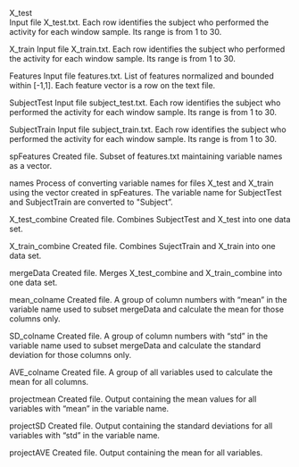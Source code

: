 X_test     
Input file 
X_test.txt. Each row identifies the subject who performed the activity for each window sample. Its range is from 1 to 30.

X_train    Input file X_train.txt. Each row identifies the subject who performed the activity for each window sample. Its range is from 1 to 30.

Features   Input file features.txt. List of features normalized and bounded within [-1,1].  Each feature vector is a row on the text file.

SubjectTest  Input file subject_test.txt. Each row identifies the subject who performed the activity for each window sample. Its range is from 1 to 30.

SubjectTrain Input file subject_train.txt. Each row identifies the subject who performed the activity for each window sample. Its range is from 1 to 30.

spFeatures  Created file. Subset of features.txt maintaining variable names as a vector.

names  Process of converting variable names for files X_test and X_train using the vector created in spFeatures. The variable name for SubjectTest and SubjectTrain are converted to "Subject”.
 
X_test_combine  Created file. Combines SubjectTest and X_test into one data set.

X_train_combine Created file. Combines SujectTrain and X_train into one data set.

mergeData Created file. Merges X_test_combine and X_train_combine into one data set.

mean_colname Created file. A group of column numbers with “mean” in the variable name used to subset mergeData and calculate the mean for those columns only.

SD_colname Created file. A group of column numbers with “std” in the variable name used to subset mergeData and calculate the standard deviation for those columns only.

AVE_colname Created file. A group of all variables used to calculate the mean for all columns.

projectmean  Created file. Output containing the mean values for all variables with “mean” in the variable name.

projectSD Created file. Output containing the standard deviations for all variables with “std” in the variable name.

projectAVE Created file. Output containing the mean for all variables.

